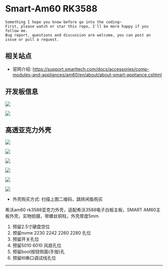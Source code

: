 # Smart-Am60 RK3588


```
Something I hope you know before go into the coding~
First, please watch or star this repo, I'll be more happy if you follow me.
Bug report, questions and discussion are welcome, you can post an issue or pull a request.
```

## 相关站点

* 官网介绍: <https://support.smarttech.com/docs/accessories/comp-modules-and-appliances/am60/en/about/about-smart-appliance.cshtml>


## 开发板信息

![](./images/7599012424300.png)

![](./images/7599021642500.png)


## 高透亚克力外壳

![](./images/7418915578900.jpg)


![](./images/7413247141300.jpg)

![](./images/7428822665000.jpg)

![](./images/7437137971700.jpg)

![](./images/7445766801200.jpg)

![](./images/7406108461300.jpg)


* 外壳购买方式: 扫描上图二维码，跳转闲鱼购买


希沃am60 rk3588亚克力外壳，适配希沃3588电子白板主板，SMART AM60主板外壳，实物拍摄，带螺丝铜柱，外壳厚度5mm

1. 预留2.5寸硬盘空位
2. 预留nvme 2230 2242 2260 2280 孔位
3. 预留开关孔位
4. 预留5010 6010 风扇孔位
5. 预留boot按钮侧面(手按)孔
6. 预留ttl串口调试线孔位

---